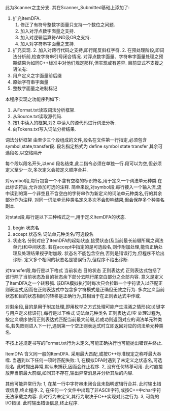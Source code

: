 此为Scanner之主分支.
其在Scanner_Submitted基础上添加了:
1. 扩充ItemDFA.
    1. 修正了有符号整数字面量只支持一个数位之问题.
    1. 加入对浮点数字面量之支持.
    1. 加入对逻辑运算符AND及OR之支持.
    1. 加入对字符串字面量之支持.
2. 扩充实现.
    2. 加入对跨行代码之支持,即行尾反斜杠字符.
    2. 在预处理阶段,即词法分析前,检查字符串引号闭合情况.
对浮点数字面量、字符串字面量处理之预期结果为如同C++标准中对他们规定那样,但实现或有差异.
目前显式不支援之语法有:
1. 用户定义之字面量前后缀
2. 原始字符串字面量
3. 整数字面量之进制标记

本程序实现之功能序列如下:
1. 从Format.txt读取词法分析框架.
2. 从Source.txt读取源代码.
3. 按1.中读入的框架,对2.中读入的源代码进行词法分析.
4. 向Tokens.txt写入词法分析结果.

词法分析框架
由至少三个段组成的文件,段名在文件第一行指定,必须包含symbol,state,transfer段.
段名指定格式为 define symbol state transfer 其余可选段名,以空格隔开

每个段以段名开头,以end 段名结束,此二指令必须在单独一行.段可以为空,但必须定义至少一次,多次定义会按定义顺序合并.

对symbol段,每行包含一个不含有空格的标识符名,用于定义一个词法单元种类.在此标识符后,允许添加可选的注释.
简单来说,对symbol段,每行接入一个输入流,流中读到的第一个非空且不含空白的字符串作为新定义的词法单元种类名,行的其余部分作为注释.
对同一词法单元种类名定义多次不会影响结果,但会保存多个种类名副本.

对state段,每行是以下三种格式之一,用于定义ItemDFA的状态.
1. begin 状态名
2. accept 状态名 词法单元种类名/可选段名
3. 状态名
分别对应了ItemDFA的起始状态,接受状态(及当前最长前缀所属之词法单元)和中间状态.
若在accept中指定的是可选段名,则作附加处理,能否正确处理及处理结果视乎附加段.
状态名不能包含空白,否则是错误行为,但程序不给出诊断.
定义多个相同的状态名是错误行为,但程序不给出诊断.

对transfer段,每行是以下格式
当前状态 目的状态 正则表达式
正则表达式包括了该行除了当前状态及目的状态余下部分去除行尾空白部分之全部内容.
意义是定义了ItemDFA之一个转移弧.
该DFA模拟执行时每次只会拉取一个字符读入以匹配正则表达式,因而在正则表达式中包含多字符模式是正确但无效之行为.
多次定义当前状态和目的状态相同的转移是正确行为,其相当于在正则表达式中作或.

对剩余段,目的是用于附加处理,即用枚举之方式处理可能产生混淆之情形(如关键字与用户定义标识符),每行是以下格式
词法单元种类名 正则表达式/空
处理过程为,按定义顺序使用正则表达式匹配当前最大前缀,若成功则返回对应的词法单元种类名,若失败则进入下一行,遇到第一个空正则表达式时立即返回对应的词法单元种类名.

不按上述规定书写的Format.txt行为未定义,可能正确执行也可能抛出错误并终止.

ItemDFA
含义同一般的ItemDFA.
采用最大匹配,或按C++标准规定之称呼最大吞噬.
当遇到以下任何一项时匹配失败:
1, 在模拟DFA时遇到了未定义之状态名,可选段名. 此时抛出异常,默认未捕获,因而会终止程序.
2, 没有任何转移可用. 此时直接放弃当前最大前缀,如同其不存在,输出异常消息并分析其后的内容.

其他可能异常行为:
1, 在某一行中字符串未闭合且未指明逻辑行合并. 此时输出错误信息,终止程序.
2, 在任何一个文件中出现了非ASCII字符,或按C++中char字符无法承载之内容. 此时行为未定义,其行为取决于C++实现对此之行为.
3, 可能的I/O错误. 此时输出错误信息,终止程序.